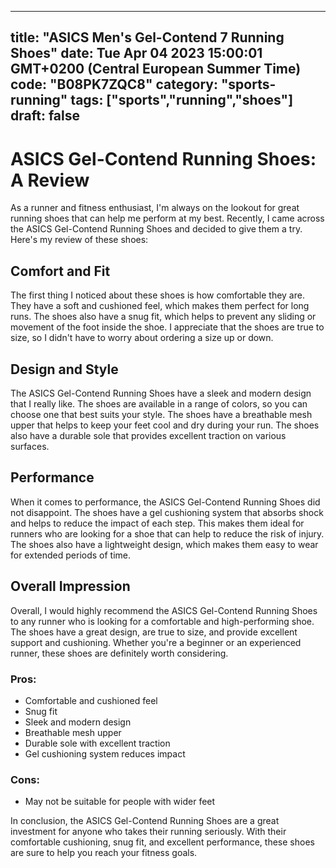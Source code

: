 
---
title: "ASICS Men's Gel-Contend 7 Running Shoes" 
date: Tue Apr 04 2023 15:00:01 GMT+0200 (Central European Summer Time)
code: "B08PK7ZQC8"
category: "sports-running"
tags: ["sports","running","shoes"] 
draft: false
---
    
# ASICS Gel-Contend Running Shoes: A Review

As a runner and fitness enthusiast, I'm always on the lookout for great running shoes that can help me perform at my best. Recently, I came across the ASICS Gel-Contend Running Shoes and decided to give them a try. Here's my review of these shoes:

## Comfort and Fit

The first thing I noticed about these shoes is how comfortable they are. They have a soft and cushioned feel, which makes them perfect for long runs. The shoes also have a snug fit, which helps to prevent any sliding or movement of the foot inside the shoe. I appreciate that the shoes are true to size, so I didn't have to worry about ordering a size up or down.

## Design and Style

The ASICS Gel-Contend Running Shoes have a sleek and modern design that I really like. The shoes are available in a range of colors, so you can choose one that best suits your style. The shoes have a breathable mesh upper that helps to keep your feet cool and dry during your run. The shoes also have a durable sole that provides excellent traction on various surfaces.

## Performance

When it comes to performance, the ASICS Gel-Contend Running Shoes did not disappoint. The shoes have a gel cushioning system that absorbs shock and helps to reduce the impact of each step. This makes them ideal for runners who are looking for a shoe that can help to reduce the risk of injury. The shoes also have a lightweight design, which makes them easy to wear for extended periods of time.

## Overall Impression

Overall, I would highly recommend the ASICS Gel-Contend Running Shoes to any runner who is looking for a comfortable and high-performing shoe. The shoes have a great design, are true to size, and provide excellent support and cushioning. Whether you're a beginner or an experienced runner, these shoes are definitely worth considering. 

### Pros:

- Comfortable and cushioned feel
- Snug fit
- Sleek and modern design
- Breathable mesh upper
- Durable sole with excellent traction
- Gel cushioning system reduces impact

### Cons:

- May not be suitable for people with wider feet

In conclusion, the ASICS Gel-Contend Running Shoes are a great investment for anyone who takes their running seriously. With their comfortable cushioning, snug fit, and excellent performance, these shoes are sure to help you reach your fitness goals.